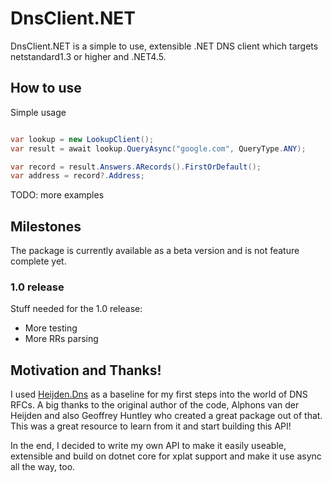 # DnsClient.NET
DnsClient.NET is a simple to use, extensible .NET DNS client which targets netstandard1.3 or higher and .NET4.5.

## How to use
Simple usage

```` csharp

var lookup = new LookupClient();
var result = await lookup.QueryAsync("google.com", QueryType.ANY);

var record = result.Answers.ARecords().FirstOrDefault();
var address = record?.Address;

```` 
TODO: more examples

## Milestones
The package is currently available as a beta version and is not feature complete yet.

### 1.0 release
Stuff needed for the 1.0 release:
* More testing
* More RRs parsing

## Motivation and Thanks!
I used [Heijden.Dns](https://github.com/ghuntley/Heijden.Dns) as a baseline for my first steps into the world of DNS RFCs. A big thanks to the original author of the code, Alphons van der Heijden and also Geoffrey Huntley who created a great package out of that.
This was a great resource to learn from it and start building this API!

In the end, I decided to write my own API to make it easily useable, extensible and build on dotnet core for xplat support and make it use async all the way, too.
